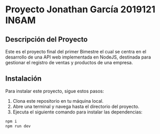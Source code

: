 # Proyecto  Jonathan García 2019121 IN6AM 

## Descripción del Proyecto

Este es el proyecto final del primer Bimestre el cual se centra en el desarrollo de una API web implementada en NodeJS, destinada para gestionar el registro de ventas y productos de una empresa.

## Instalación

Para instalar este proyecto, sigue estos pasos:

1. Clona este repositorio en tu máquina local.
2. Abre una terminal y navega hasta el directorio del proyecto.
3. Ejecuta el siguiente comando para instalar las dependencias:

```bash
npm i
npm run dev